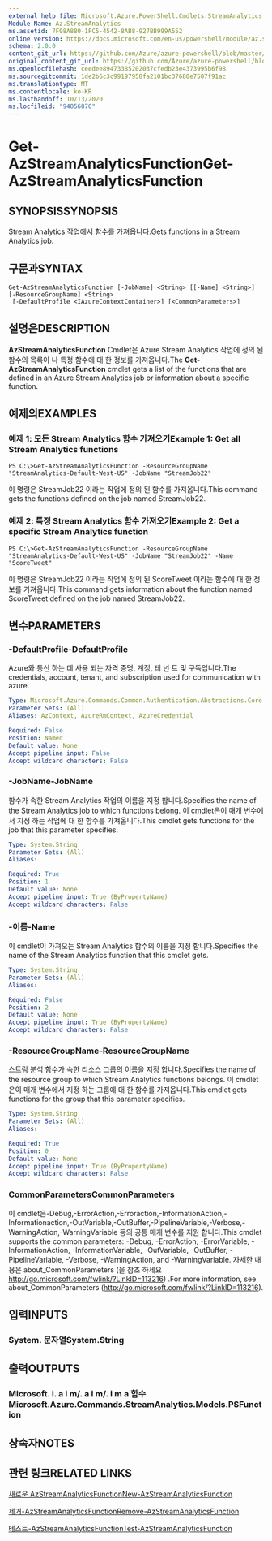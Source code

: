 ```yaml
---
external help file: Microsoft.Azure.PowerShell.Cmdlets.StreamAnalytics.dll-Help.xml
Module Name: Az.StreamAnalytics
ms.assetid: 7F08A880-1FC5-4542-8AB8-927BB999A552
online version: https://docs.microsoft.com/en-us/powershell/module/az.streamanalytics/get-azstreamanalyticsfunction
schema: 2.0.0
content_git_url: https://github.com/Azure/azure-powershell/blob/master/src/StreamAnalytics/StreamAnalytics/help/Get-AzStreamAnalyticsFunction.md
original_content_git_url: https://github.com/Azure/azure-powershell/blob/master/src/StreamAnalytics/StreamAnalytics/help/Get-AzStreamAnalyticsFunction.md
ms.openlocfilehash: ceedee89473385202037cfedb23e4373995b6f98
ms.sourcegitcommit: 1de2b6c3c99197958fa2101bc37680e7507f91ac
ms.translationtype: MT
ms.contentlocale: ko-KR
ms.lasthandoff: 10/13/2020
ms.locfileid: "94056870"
---
```

# <span data-ttu-id="895ec-101">Get-AzStreamAnalyticsFunction</span><span class="sxs-lookup"><span data-stu-id="895ec-101">Get-AzStreamAnalyticsFunction</span></span>

## <span data-ttu-id="895ec-102">SYNOPSIS</span><span class="sxs-lookup"><span data-stu-id="895ec-102">SYNOPSIS</span></span>
<span data-ttu-id="895ec-103">Stream Analytics 작업에서 함수를 가져옵니다.</span><span class="sxs-lookup"><span data-stu-id="895ec-103">Gets functions in a Stream Analytics job.</span></span>

## <span data-ttu-id="895ec-104">구문과</span><span class="sxs-lookup"><span data-stu-id="895ec-104">SYNTAX</span></span>

```
Get-AzStreamAnalyticsFunction [-JobName] <String> [[-Name] <String>] [-ResourceGroupName] <String>
 [-DefaultProfile <IAzureContextContainer>] [<CommonParameters>]
```

## <span data-ttu-id="895ec-105">설명은</span><span class="sxs-lookup"><span data-stu-id="895ec-105">DESCRIPTION</span></span>
<span data-ttu-id="895ec-106">**AzStreamAnalyticsFunction** Cmdlet은 Azure Stream Analytics 작업에 정의 된 함수의 목록이 나 특정 함수에 대 한 정보를 가져옵니다.</span><span class="sxs-lookup"><span data-stu-id="895ec-106">The **Get-AzStreamAnalyticsFunction** cmdlet gets a list of the functions that are defined in an Azure Stream Analytics job or information about a specific function.</span></span>

## <span data-ttu-id="895ec-107">예제의</span><span class="sxs-lookup"><span data-stu-id="895ec-107">EXAMPLES</span></span>

### <span data-ttu-id="895ec-108">예제 1: 모든 Stream Analytics 함수 가져오기</span><span class="sxs-lookup"><span data-stu-id="895ec-108">Example 1: Get all Stream Analytics functions</span></span>
```
PS C:\>Get-AzStreamAnalyticsFunction -ResourceGroupName "StreamAnalytics-Default-West-US" -JobName "StreamJob22"
```

<span data-ttu-id="895ec-109">이 명령은 StreamJob22 이라는 작업에 정의 된 함수를 가져옵니다.</span><span class="sxs-lookup"><span data-stu-id="895ec-109">This command gets the functions defined on the job named StreamJob22.</span></span>

### <span data-ttu-id="895ec-110">예제 2: 특정 Stream Analytics 함수 가져오기</span><span class="sxs-lookup"><span data-stu-id="895ec-110">Example 2: Get a specific Stream Analytics function</span></span>
```
PS C:\>Get-AzStreamAnalyticsFunction -ResourceGroupName "StreamAnalytics-Default-West-US" -JobName "StreamJob22" -Name "ScoreTweet"
```

<span data-ttu-id="895ec-111">이 명령은 StreamJob22 이라는 작업에 정의 된 ScoreTweet 이라는 함수에 대 한 정보를 가져옵니다.</span><span class="sxs-lookup"><span data-stu-id="895ec-111">This command gets information about the function named ScoreTweet defined on the job named StreamJob22.</span></span>

## <span data-ttu-id="895ec-112">변수</span><span class="sxs-lookup"><span data-stu-id="895ec-112">PARAMETERS</span></span>

### <span data-ttu-id="895ec-113">-DefaultProfile</span><span class="sxs-lookup"><span data-stu-id="895ec-113">-DefaultProfile</span></span>
<span data-ttu-id="895ec-114">Azure와 통신 하는 데 사용 되는 자격 증명, 계정, 테 넌 트 및 구독입니다.</span><span class="sxs-lookup"><span data-stu-id="895ec-114">The credentials, account, tenant, and subscription used for communication with azure.</span></span>

```yaml
Type: Microsoft.Azure.Commands.Common.Authentication.Abstractions.Core.IAzureContextContainer
Parameter Sets: (All)
Aliases: AzContext, AzureRmContext, AzureCredential

Required: False
Position: Named
Default value: None
Accept pipeline input: False
Accept wildcard characters: False
```

### <span data-ttu-id="895ec-115">-JobName</span><span class="sxs-lookup"><span data-stu-id="895ec-115">-JobName</span></span>
<span data-ttu-id="895ec-116">함수가 속한 Stream Analytics 작업의 이름을 지정 합니다.</span><span class="sxs-lookup"><span data-stu-id="895ec-116">Specifies the name of the Stream Analytics job to which functions belong.</span></span>
<span data-ttu-id="895ec-117">이 cmdlet은이 매개 변수에서 지정 하는 작업에 대 한 함수를 가져옵니다.</span><span class="sxs-lookup"><span data-stu-id="895ec-117">This cmdlet gets functions for the job that this parameter specifies.</span></span>

```yaml
Type: System.String
Parameter Sets: (All)
Aliases:

Required: True
Position: 1
Default value: None
Accept pipeline input: True (ByPropertyName)
Accept wildcard characters: False
```

### <span data-ttu-id="895ec-118">-이름</span><span class="sxs-lookup"><span data-stu-id="895ec-118">-Name</span></span>
<span data-ttu-id="895ec-119">이 cmdlet이 가져오는 Stream Analytics 함수의 이름을 지정 합니다.</span><span class="sxs-lookup"><span data-stu-id="895ec-119">Specifies the name of the Stream Analytics function that this cmdlet gets.</span></span>

```yaml
Type: System.String
Parameter Sets: (All)
Aliases:

Required: False
Position: 2
Default value: None
Accept pipeline input: True (ByPropertyName)
Accept wildcard characters: False
```

### <span data-ttu-id="895ec-120">-ResourceGroupName</span><span class="sxs-lookup"><span data-stu-id="895ec-120">-ResourceGroupName</span></span>
<span data-ttu-id="895ec-121">스트림 분석 함수가 속한 리소스 그룹의 이름을 지정 합니다.</span><span class="sxs-lookup"><span data-stu-id="895ec-121">Specifies the name of the resource group to which Stream Analytics functions belongs.</span></span>
<span data-ttu-id="895ec-122">이 cmdlet은이 매개 변수에서 지정 하는 그룹에 대 한 함수를 가져옵니다.</span><span class="sxs-lookup"><span data-stu-id="895ec-122">This cmdlet gets functions for the group that this parameter specifies.</span></span>

```yaml
Type: System.String
Parameter Sets: (All)
Aliases:

Required: True
Position: 0
Default value: None
Accept pipeline input: True (ByPropertyName)
Accept wildcard characters: False
```

### <span data-ttu-id="895ec-123">CommonParameters</span><span class="sxs-lookup"><span data-stu-id="895ec-123">CommonParameters</span></span>
<span data-ttu-id="895ec-124">이 cmdlet은-Debug,-ErrorAction,-Erroraction,-InformationAction,-Informationaction,-OutVariable,-OutBuffer,-PipelineVariable,-Verbose,-WarningAction,-WarningVariable 등의 공통 매개 변수를 지원 합니다.</span><span class="sxs-lookup"><span data-stu-id="895ec-124">This cmdlet supports the common parameters: -Debug, -ErrorAction, -ErrorVariable, -InformationAction, -InformationVariable, -OutVariable, -OutBuffer, -PipelineVariable, -Verbose, -WarningAction, and -WarningVariable.</span></span> <span data-ttu-id="895ec-125">자세한 내용은 about_CommonParameters (을 참조 하세요 http://go.microsoft.com/fwlink/?LinkID=113216) .</span><span class="sxs-lookup"><span data-stu-id="895ec-125">For more information, see about_CommonParameters (http://go.microsoft.com/fwlink/?LinkID=113216).</span></span>

## <span data-ttu-id="895ec-126">입력</span><span class="sxs-lookup"><span data-stu-id="895ec-126">INPUTS</span></span>

### <span data-ttu-id="895ec-127">System. 문자열</span><span class="sxs-lookup"><span data-stu-id="895ec-127">System.String</span></span>

## <span data-ttu-id="895ec-128">출력</span><span class="sxs-lookup"><span data-stu-id="895ec-128">OUTPUTS</span></span>

### <span data-ttu-id="895ec-129">Microsoft. i. a i m/. a i m/. i m a 함수</span><span class="sxs-lookup"><span data-stu-id="895ec-129">Microsoft.Azure.Commands.StreamAnalytics.Models.PSFunction</span></span>

## <span data-ttu-id="895ec-130">상속자</span><span class="sxs-lookup"><span data-stu-id="895ec-130">NOTES</span></span>

## <span data-ttu-id="895ec-131">관련 링크</span><span class="sxs-lookup"><span data-stu-id="895ec-131">RELATED LINKS</span></span>

[<span data-ttu-id="895ec-132">새로운 AzStreamAnalyticsFunction</span><span class="sxs-lookup"><span data-stu-id="895ec-132">New-AzStreamAnalyticsFunction</span></span>](./New-AzStreamAnalyticsFunction.md)

[<span data-ttu-id="895ec-133">제거-AzStreamAnalyticsFunction</span><span class="sxs-lookup"><span data-stu-id="895ec-133">Remove-AzStreamAnalyticsFunction</span></span>](./Remove-AzStreamAnalyticsFunction.md)

[<span data-ttu-id="895ec-134">테스트-AzStreamAnalyticsFunction</span><span class="sxs-lookup"><span data-stu-id="895ec-134">Test-AzStreamAnalyticsFunction</span></span>](./Test-AzStreamAnalyticsFunction.md)


